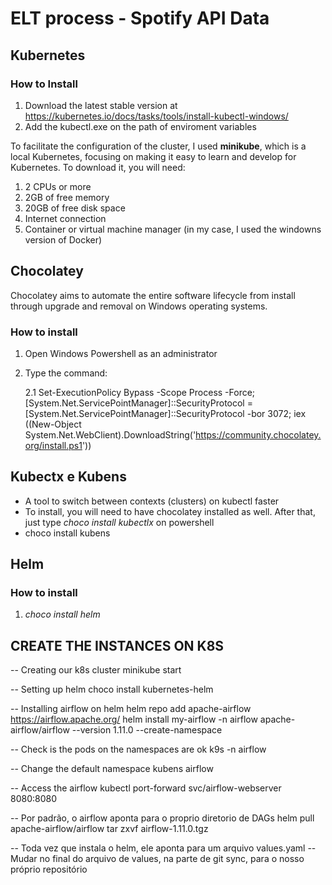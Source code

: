 # ELT process - Spotify API Data

## Kubernetes
### How to Install 
1. Download the latest stable version at https://kubernetes.io/docs/tasks/tools/install-kubectl-windows/
2. Add the kubectl.exe on the path of enviroment variables

To facilitate the configuration of the cluster, I used **minikube**, which is a local Kubernetes, focusing on making it easy to learn and develop for Kubernetes.
To download it, you will need:
1. 2 CPUs or more
2. 2GB of free memory
3. 20GB of free disk space
4. Internet connection
5. Container or virtual machine manager (in my case, I used the windowns version of Docker)

## Chocolatey
Chocolatey aims to automate the entire software lifecycle from install through upgrade and removal on Windows operating systems. 
### How to install
1. Open Windows Powershell as an administrator
2. Type the command:

   2.1 Set-ExecutionPolicy Bypass -Scope Process -Force; [System.Net.ServicePointManager]::SecurityProtocol = [System.Net.ServicePointManager]::SecurityProtocol -bor 3072; iex ((New-Object System.Net.WebClient).DownloadString('https://community.chocolatey.org/install.ps1'))

## Kubectx e Kubens
- A tool to switch between contexts (clusters) on kubectl faster
- To install, you will need to have chocolatey installed as well. After that, just type *choco install kubectlx* on powershell
- choco install kubens

## Helm
### How to install
1. *choco install helm*

## CREATE THE INSTANCES ON K8S

-- Creating our k8s cluster
minikube start

-- Setting up helm
choco install kubernetes-helm

-- Installing airflow on helm
helm repo add apache-airflow https://airflow.apache.org/
helm install my-airflow -n airflow apache-airflow/airflow --version 1.11.0 --create-namespace

-- Check is the pods on the namespaces are ok
k9s -n airflow

-- Change the default namespace
kubens airflow

-- Access the airflow
kubectl port-forward svc/airflow-webserver 8080:8080

-- Por padrão, o airflow aponta para o proprio diretorio de DAGs
helm pull apache-airflow/airflow
tar zxvf airflow-1.11.0.tgz

-- Toda vez que instala o helm, ele aponta para um arquivo values.yaml
-- Mudar no final do arquivo de values, na parte de git sync, para o nosso próprio repositório
